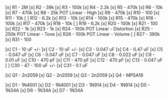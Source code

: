 [x] R1 - 2M
[x] R2 - 39k
[x] R3 - 100k
[x] R4 - 2.2k
[x] R5 - 470k
[x] R6 - 10k
[x] R7 - 470k
[x] R8 - 25k POT Linear - High
[x] R9 - 470k
[x] R10 - 100
[x] R11 - 10k
[ ] R12 - 6.2k
[x] R13 - 10k
[x] R14 - 100k
[x] R15 - 470k
[x] R16 - 100k
[x] R17 - 470k
[x] R18 - 10k
[ ] R19 - 6.2k
[x] R20 - 100k
[x] R21 - 100
[x] R22 - 1k
[x] R23 - 1k
[x] R24 - 100k POT Linear - Distortion
[x] R25 - 250k POT Linear - Tone
[x] R26 - 100k POT Linear - Volume
[ ] R27 - 390k
[x] R31 - 100 

[x] C1 - 10 uF +/-
[x] C2 - 10 uF +/-
[x] C3 - 0.047 uF
[x] C4 - 0.47 uF
[x] C5 - 0.047 uF
[x] C6 - 0.047 uF
[x] C7 - 0.047 uF
[x] C8 - 0.022 uF
[x] C9 - 0.01 uF
[x] C10 - 470 pF 
[x] C11 - 470 pF 
[x] C12 - 470 pF
[x] C13 - 0.047 uF
[ ] C30 - 47 - 100 uF +/-
[x] C31 - 0.1 uF  

[x] Q1 - 2n2059
[x] Q2 - 2n2059
[x] Q3 - 2n2059 
[x] Q4 - MPSA18

[x] D1 - 1N4001
[x] D2 - 1N4001
[x] D3 - 1N914
[x] D4 - 1N914
[x] D5 - 1N34A
[x] D6 - 1N34A
[x] D7 - 1N34A 
